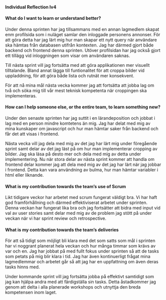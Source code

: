 #### Individual Reflection lv4

#### What do I want to learn or understand better?
Under denna sprinten har jag tillsammans med en annan lagmedlem skapat enm profilsida som i nuläget samlar den inloggade personens annonser. För att göra detta har jag lärt mig hur man skapar ett nytt query när användare ska hämtas från databasen utifrån kontexten. Jag har därmed gjort både backend och frontend denna sprinten. Utöver profilsidan har jag också gjort ett tillägg vid inloggningen som visar om användaren saknas.

Till nästa sprint vill jag fortsätta med att göra applikationen mer visuellt tilltalande. Bland annat lägga till funtionalitet för att croppa bilder vid uppladdning, för att göra både lista och rutnät mer konsekvent.

För att nå mina mål nästa vecka kommer jag att fortsätta att jobba lag om två och söka mig till vår mest teknisk kompetenta när croppingen ska implementeras. 

#### How can I help someone else, or the entire team, to learn something new?
Under den senaste sprinten har jag suttit i en lärandeposition och jobbat i lag med en person mindre komtetens än mig. Jag har delat med mig av mina kunskaper om javascript och hur man hämtar saker från backend och får det att visas i frontend.

Nästa vecka vill jag dela med mig av det jag har lärt mig under föregående sprint samt delar av det jag läst på om hur man implementerar cropping av bilder. Jag ska läsa på desto mer och dela med mig av detta under implementering. Nu när stora delar av nästa sprint kommer att handla om frontend delar kommer jag att dela med mig av det jag har lärt när jag jobbar i frontend. Detta kan vara användning av bulma, hur man hämtar variabler i html eller liknande.

#### What is my contribution towards the team’s use of Scrum
Likt tidigare veckor har arbetet med scrum fungerat väldigt bra. Vi har haft god framförhållning och därmed effektiviserat arbetet under sprinten. Denna veckan har fungerat lika bra och jag fortsätter att bidra med input vid val av user stories samt delar med mig av de problem jag stött på under veckan när vi har sprint review och retrospective.

#### What is my contribution towards the team’s deliveries
För att så tidigt som möjligt bli klara med det som satts som mål i sprinten har vi noggrant planerat hela veckan och hur många timmar som krävs av var och en. Jag har jobbat på med fullt fokus under sprinten så att de tasks som petats på mig blir klara i tid. Jag har även kontinuerligt frågat mina lagmedlemmar och arbetet går så att jag har en uppfattning om även deras tasks hinns med. 

Under kommande sprint vill jag fortsätta jobba på effektivt samtidigt som jag kan hjälpa andra med att färdigställa sin tasks. Detta åstadkommer jag genom att delta i alla planerade workshops och utnyttja den breda kompetensen inom laget. 